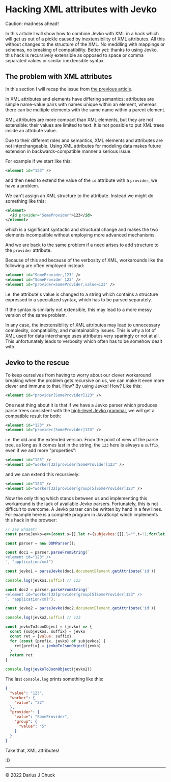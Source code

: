 # Hacking XML attributes with Jevko

Caution: madness ahead!

In this article I will show how to combine Jevko with XML in a hack which will get us out of a pickle caused by inextensibility of XML attributes. All this without changes to the structure of the XML. No meddling with mappings or schemas, no breaking of compatibility. Better yet: thanks to using Jevko, this hack is recursively extensible as opposed to space or comma separated values or similar inextensible syntax.

## The problem with XML attributes

In this section I will recap the issue from [the previous article](2022-01-21-json-vs-xml.md).

In XML attributes and elements have differing semantics: attributes are simple name-value pairs with names unique within an element, whereas there can be multiple elements with the same name within a parent element. 

XML attributes are more compact than XML elements, but they are not extensible: their values are limited to text. It is not possible to put XML trees inside an attribute value.

Due to their different roles and semantics, XML elements and attributes are not interchangeable. Using XML attributes for modeling data makes future extension in backwards-compatible manner a serious issue.

For example if we start like this:

```xml
<element id="123" />
```

and then need to extend the value of the `id` attribute with a `provider`, we have a problem.

We can't assign an XML structure to the attribute. Instead we might do something like this:

```xml
<element>
  <id provider="SomeProvider">123</id>
</element>
```

which is a significant syntactic and structural change and makes the two elements incompatible without employing more advanced mechanisms.

And we are back to the same problem if a need arises to add structure to the `provider` attribute.

Because of this and because of the verbosity of XML, workarounds like the following are often employed instead:

```xml
<element id="SomeProvider,123" />
<element id="SomeProvider 123" />
<element id="provider=SomeProvider,value=123" />
```

i.e. the attribute's value is changed to a string which contains a structure expressed in a specialized syntax, which has to be parsed separately.

If the syntax is similarly not extensible, this may lead to a more messy version of the same problem.

In any case, the inextensibility of XML attributes may lead to unnecessary complexity, compatibility, and maintainability issues. This is why a lot of XML used for data interchange uses attributes very sparingly or not at all. This unfortunately leads to verbosity which often has to be somehow dealt with.

## Jevko to the rescue

To keep ourselves from having to worry about our clever workaround breaking when the problem gets recursive on us, we can make it even more clever and immune to that. How? By using Jevko! How? Like this:

```xml
<element id="provider[SomeProvider]123" />
```

One neat thing about it is that if we have a Jevko parser which produces parse trees consistent with the [high-level Jevko grammar](2022-01-20-jevko-grammar.md), we will get a compatible result for both:

```xml
<element id="123" />
<element id="provider[SomeProvider]123" />
```

i.e. the old and the extended version. From the point of view of the parse tree, as long as it comes last in the string, the `123` here is always a `suffix`, even if we add more "properties":

```xml
<element id="123" />
<element id="worker[32]provider[SomeProvider]123" />
```

and we can extend this recursively:

```xml
<element id="123" />
<element id="worker[32]provider[group[5]SomeProvider]123" />
```

Now the only thing which stands between us and implementing this workaround is the lack of available Jevko parsers. Fortunately, this is not difficult to overcome. A Jevko parser can be written by hand in a few lines. For example here is a complete program in JavaScript which implements this hack in the browser:

```js
// say whaaat?
const parseJevko=e=>{const s=[];let r={subjevkos:[]},l="",t=!1;for(let o=0;o<e.length;++o){const f=e[o];if(t){if("`"!==f&&"["!==f&&"]"!==f)throw Error("Invalid escape!");l+=f,t=!1}else if("`"===f)t=!0;else if("["===f){const e={subjevkos:[]};r.subjevkos.push({prefix:l,jevko:e}),s.push(r),r=e,l=""}else if("]"===f){if(r.suffix=l,l="",s.length<1)throw Error("Unexpected close!");r=s.pop()}else l+=f}if(t||s.length>0)throw Error("Unexpected end!");return r.suffix=l,r};

const parser = new DOMParser();

const doc1 = parser.parseFromString(`
<element id="123" />
`, "application/xml")

const jevko1 = parseJevko(doc1.documentElement.getAttribute('id'))

console.log(jevko1.suffix) // 123

const doc2 = parser.parseFromString(`
<element id="worker[32]provider[group[5]SomeProvider]123" />
`, "application/xml");

const jevko2 = parseJevko(doc2.documentElement.getAttribute('id'))

console.log(jevko2.suffix) // 123

const jevkoToJsonObject = (jevko) => {
  const {subjevkos, suffix} = jevko
  const ret = {value: suffix}
  for (const {prefix, jevko} of subjevkos) {
    ret[prefix] = jevkoToJsonObject(jevko)
  }
  return ret
}

console.log(jevkoToJsonObject(jevko2))
```

The last `console.log` prints something like this:

```json
{
  "value": "123",
  "worker": {
    "value": "32"
  },
  "provider": {
    "value": "SomeProvider",
    "group": {
      "value": "5"
    }
  }
}
```

Take that, XML attributes!

:D

***

© 2022 Darius J Chuck
